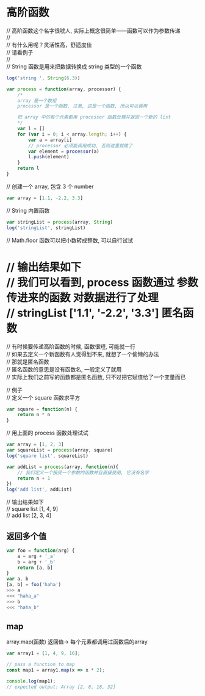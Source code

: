 高阶函数
=====
// 高阶函数这个名字很唬人, 实际上概念很简单——函数可以作为参数传递  
//  
// 有什么用呢？灵活性高，舒适度佳  
// 请看例子  
//  
// String 函数是用来把数据转换成 string 类型的一个函数  
```javascript
log('string ', String(6.3))

var process = function(array, processor) {
    /*
    array 是一个数组
    processor 是一个函数, 注意, 这是一个函数, 所以可以调用

    把 array 中的每个元素都用 processor 函数处理并返回一个新的 list
    */
    var l = []
    for (var i = 0; i < array.length; i++) {
        var a = array[i]
        // processor 必须能调用成功, 否则这里就跪了
        var element = processor(a)
        l.push(element)
    }
    return l
}
```
// 创建一个 array, 包含 3 个 number
```javascript
var array = [1.1, -2.2, 3.3]
```

// String 内置函数
```javascript
var stringList = process(array, String)
log('stringList', stringList)
```

// Math.floor 函数可以把小数转成整数, 可以自行试试


// 输出结果如下  
// 我们可以看到, process 函数通过 参数传进来的函数 对数据进行了处理  
// stringList ['1.1', '-2.2', '3.3']
匿名函数
====
// 有时候要传递高阶函数的时候, 函数很短, 可能就一行  
// 如果去定义一个新函数有人觉得划不来, 就想了一个偷懒的办法  
// 那就是匿名函数  
// 匿名函数的意思是没有函数名, 一般定义了就用  
// 实际上我们之前写的函数都是匿名函数, 只不过把它赋值给了一个变量而已  

// 例子  
// 定义一个 square 函数求平方  
```javascript
var square = function(n) {
    return n * n
}
```

// 用上面的 process 函数处理试试  
```javascript
var array = [1, 2, 3]
var squareList = process(array, square)
log('square list', squareList)

var addList = process(array, function(n){
    // 我们定义一个接受一个参数的函数并且直接使用, 它没有名字
    return n + 1
})
log('add list', addList)
```


// 输出结果如下  
// square list [1, 4, 9]  
// add list [2, 3, 4]  

## 返回多个值
```js
var foo = function(arg) {
    a = arg + '_a'
    b = arg + '_b'
    return [a, b]
}
var a, b
[a, b] = foo('haha')
>>> a
<<< "haha_a"
>>> b
<<< "haha_b"
```

## map
array.map(函数) 返回值-> 每个元素都调用过函数后的array
```js
var array1 = [1, 4, 9, 16];

// pass a function to map
const map1 = array1.map(x => x * 2);

console.log(map1);
// expected output: Array [2, 8, 18, 32]
```
